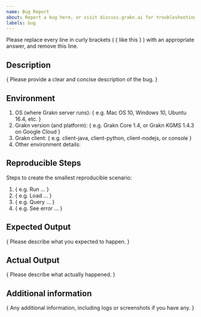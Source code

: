 ```yaml
---
name: Bug Report
about: Report a bug here, or visit discuss.grakn.ai for troubleshooting discussions
labels: bug
---
```


Please replace every line in curly brackets ( { like this } ) with an appropriate answer, and remove this line.

## Description

{ Please provide a clear and concise description of the bug. }

## Environment

1. OS (where Grakn server runs): { e.g. Mac OS 10, Windows 10, Ubuntu 16.4, etc. }
2. Grakn version (and platform): { e.g. Grakn Core 1.4, or Grakn KGMS 1.4.3 on Google Cloud }
3. Grakn client: { e.g. client-java, client-python, client-nodejs, or console }
4. Other environment details:

## Reproducible Steps

Steps to create the smallest reproducible scenario:
1. { e.g. Run ... }
2. { e.g. Load ... }
3. { e.g. Query ... }
4. { e.g. See error ... }

## Expected Output

{ Please describe what you expected to happen. }

## Actual Output

{ Please describe what actually happened. }
 
## Additional information

{ Any additional information, including logs or screenshots if you have any. }
